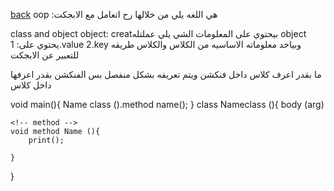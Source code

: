 [back](../README.md)
oop :هي اللغه يلي من خلالها رح اتعامل مع الابجكت

class and object
object: creatبيحتوي على المعلومات الشي يلي عملتله 
object يحتوي على:
1.value 2.key
وبياخد معلوماته الاساسيه من الكلاس
والكلاس طريقه للتعبير عن الابجكت

ما بقدر اعرف كلاس داخل فنكشن ويتم تعريفه بشكل منفصل
بس الفنكشن بقدر اعرفها داخل كلاس

void main(){
Name class ().method name();
}
class Nameclass (){
    body (arg)

    <!-- method -->
    void method Name (){
        print();
        
    }
}
